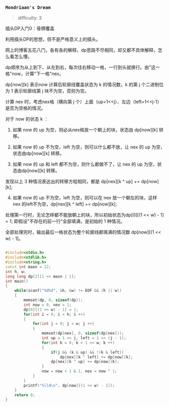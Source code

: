 ### `Mondriaan's Dream`

> difficulty: 3

插头DP入门0：骨牌覆盖

利用插头DP的思想，但不是严格意义上的插头。

网上的博客五花八门，各有各的解释，dp思路不尽相同，却又都不具体解释，怎么看怎么懵。

dp顺序为从上到下、从左到右，每次往右移动一格，一行到头就换行。由"这一格"now，计算"下一格"nex。

dp[now][k] 表示now 计算后轮廓线覆盖状态为 k 的情况数，k 的第 j 个二进制位为 1 表示轮廓线第 j 块不为空，否则为空。

计算 nex 时，考虑nex格（横向第 j 个）上面（up=1<<j）、左边（left=1<<j-1）是否为空格的情况。

对于 now 的状态 k ：

1. 如果 now 的 up 为空，则必从nex格放一个朝上的块，状态由 dp[now][k] 转移。

2. 如果 now 的 up 不为空，left 为空，则可以什么都不放，让 nex 的 up 为空，状态由dp[now][k] 转移。

3. 如果 now 的 up 和 left 都不为空，则什么都做不了，让 nex 的 up 为空，状态由dp[now][k] 转移。

发现以上 3 种情况表达出的转移方程相同，都是 dp[nex][k ^ up] += dp[now][k];

4. 如果 now 的 up 不为空，left 为空，则可以在 nex 放一个朝左的块，这样 nex 的left不为空，dp[nex][k ^ left] += dp[now][k];

处理第一行时，无论怎样都不能放朝上的块，所以初始状态为dp[0][(1 << w) - 1] = 1; 即假设"不存在的前一行"全部填满，是初始的 1 种情况。

全部处理完时，输出最后一格状态为整个轮廓线都填满的情况数 dp[now][(1 << w) - 1]。

```cpp

#include<stdio.h>
#include<stdlib.h>
#include<string.h>
const int maxn = 12;
int h, w;
long long dp[2][1 << maxn | 1];
int main()
{
    while(scanf("%d%d", &h, &w) != EOF && (h || w))
    {
        memset(dp, 0, sizeof(dp));
        int now = 0, nex = 1;
        dp[0][(1 << w) - 1] = 1;
        for(int i = 0; i < h; i ++)
        {
            for(int j = 0; j < w; j ++)
            {
                memset(dp[nex], 0, sizeof(dp[nex]));
                int up = 1 << j, left = 1 << (j - 1);
                for(int k = 0; k < 1 << w; k ++)
                {
                    if(j && (k & up) && !(k & left))
                        dp[nex][k ^ left] += dp[now][k];
                    dp[nex][k ^ up] += dp[now][k];
                }
                now = now + 1 & 1, nex = now ^ 1;
            }
        }
        printf("%lld\n", dp[now][(1 << w) - 1]);
    }
    return 0;
}
```

